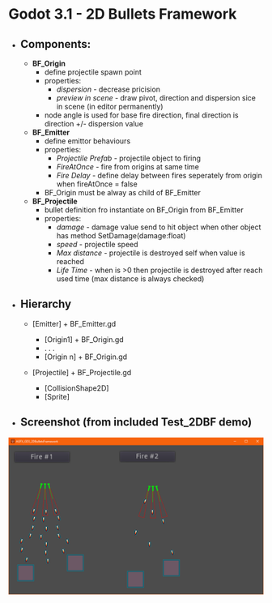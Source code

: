 # Godot 3.1 - 2D Bullets Framework 

- ## Components:
    - **BF_Origin**
        - define projectile spawn point
        - properties:
            - *dispersion* - decrease pricision
            - *preview in scene* - draw pivot, direction and dispersion sice in scene (in editor permanently)
        - node angle is used for base fire direction, final direction is direction +/- dispersion value
    - **BF_Emitter**
        - define emittor behaviours
        - properties:
            - *Projectile Prefab* - projectile object to firing
            - *FireAtOnce* - fire from origins at same time
            - *Fire Delay* - define delay between fires seperately from origin when fireAtOnce = false
        - BF_Origin must be alway as child of BF_Emitter
    - **BF_Projectile**
        - bullet definition fro instantiate on BF_Origin from BF_Emitter
        - properties:
            - *damage* - damage value send to hit object when other object has method SetDamage(damage:float)
            - *speed* - projectile speed
            - *Max distance* - projectile is destroyed self when value is reached
            - *Life Time* - when is >0 then projectile is destroyed after reach used time (max distance is always checked)

- ## Hierarchy
    - [Emitter] + BF_Emitter.gd
        - [Origin1] + BF_Origin.gd
        - . . .
        - [Origin n] + BF_Origin.gd

    - [Projectile] + BF_Projectile.gd
        - [CollisionShape2D]
        - [Sprite]

- ## Screenshot (from included **Test_2DBF** demo)

![Alt text](Screenshot/Godot_v3.1.1-stable_win64_2019-07-06_18-53-15.png?raw=true "PREVIEW")
